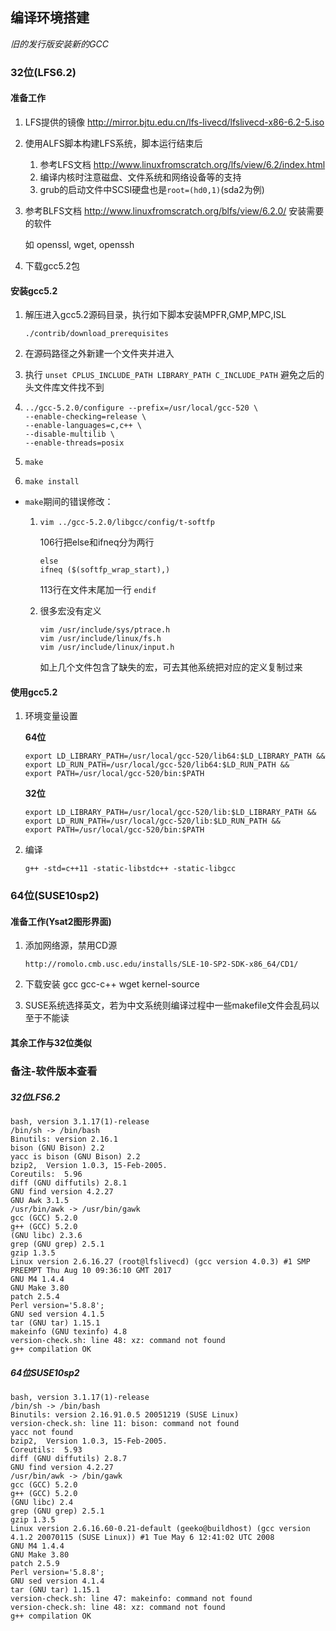 ## 编译环境搭建

*旧的发行版安装新的GCC*

### 32位(LFS6.2)

#### 准备工作

1. LFS提供的镜像 http://mirror.bjtu.edu.cn/lfs-livecd/lfslivecd-x86-6.2-5.iso

2. 使用ALFS脚本构建LFS系统，脚本运行结束后

   1. 参考LFS文档 http://www.linuxfromscratch.org/lfs/view/6.2/index.html
   2. 编译内核时注意磁盘、文件系统和网络设备等的支持
   3. grub的启动文件中SCSI硬盘也是`root=(hd0,1)`(sda2为例)

3. 参考BLFS文档 http://www.linuxfromscratch.org/blfs/view/6.2.0/ 安装需要的软件

   如 openssl, wget, openssh

4. 下载gcc5.2包

####  安装gcc5.2

1. 解压进入gcc5.2源码目录，执行如下脚本安装MPFR,GMP,MPC,ISL

   `./contrib/download_prerequisites`

2. 在源码路径之外新建一个文件夹并进入

3. 执行 `unset CPLUS_INCLUDE_PATH LIBRARY_PATH C_INCLUDE_PATH` 避免之后的头文件库文件找不到

4. ```
   ../gcc-5.2.0/configure --prefix=/usr/local/gcc-520 \
   --enable-checking=release \
   --enable-languages=c,c++ \
   --disable-multilib \
   --enable-threads=posix
   ```

5. `make`

6. `make install`

- `make`期间的错误修改：

  1. `vim ../gcc-5.2.0/libgcc/config/t-softfp` 

     106行把else和ifneq分为两行

     ```
     else
     ifneq ($(softfp_wrap_start),)
     ```

     113行在文件末尾加一行 `endif`

  2. 很多宏没有定义

     ```
     vim /usr/include/sys/ptrace.h
     vim /usr/include/linux/fs.h
     vim /usr/include/linux/input.h
     ```

     如上几个文件包含了缺失的宏，可去其他系统把对应的定义复制过来

#### 使用gcc5.2

1. 环境变量设置

   **64位**

   ```
   export LD_LIBRARY_PATH=/usr/local/gcc-520/lib64:$LD_LIBRARY_PATH &&
   export LD_RUN_PATH=/usr/local/gcc-520/lib64:$LD_RUN_PATH &&
   export PATH=/usr/local/gcc-520/bin:$PATH
   ```

   **32位**

   ```
   export LD_LIBRARY_PATH=/usr/local/gcc-520/lib:$LD_LIBRARY_PATH &&
   export LD_RUN_PATH=/usr/local/gcc-520/lib:$LD_RUN_PATH &&
   export PATH=/usr/local/gcc-520/bin:$PATH
   ```

2. 编译

   ```
   g++ -std=c++11 -static-libstdc++ -static-libgcc
   ```




### 64位(SUSE10sp2)

#### 准备工作(Ysat2图形界面)

1. 添加网络源，禁用CD源

   `http://romolo.cmb.usc.edu/installs/SLE-10-SP2-SDK-x86_64/CD1/`

2. 下载安装 gcc  gcc-c++  wget  kernel-source

3. SUSE系统选择英文，若为中文系统则编译过程中一些makefile文件会乱码以至于不能读

#### 其余工作与32位类似



### 备注-软件版本查看

##### 32位LFS6.2

```
bash, version 3.1.17(1)-release
/bin/sh -> /bin/bash
Binutils: version 2.16.1
bison (GNU Bison) 2.2
yacc is bison (GNU Bison) 2.2
bzip2,  Version 1.0.3, 15-Feb-2005.
Coreutils:  5.96
diff (GNU diffutils) 2.8.1
GNU find version 4.2.27
GNU Awk 3.1.5
/usr/bin/awk -> /usr/bin/gawk
gcc (GCC) 5.2.0
g++ (GCC) 5.2.0
(GNU libc) 2.3.6
grep (GNU grep) 2.5.1
gzip 1.3.5
Linux version 2.6.16.27 (root@lfslivecd) (gcc version 4.0.3) #1 SMP PREEMPT Thu Aug 10 09:36:10 GMT 2017
GNU M4 1.4.4
GNU Make 3.80
patch 2.5.4
Perl version='5.8.8';
GNU sed version 4.1.5
tar (GNU tar) 1.15.1
makeinfo (GNU texinfo) 4.8
version-check.sh: line 48: xz: command not found
g++ compilation OK
```

##### 64位SUSE10sp2

```
bash, version 3.1.17(1)-release
/bin/sh -> /bin/bash
Binutils: version 2.16.91.0.5 20051219 (SUSE Linux)
version-check.sh: line 11: bison: command not found
yacc not found
bzip2,  Version 1.0.3, 15-Feb-2005.
Coreutils:  5.93
diff (GNU diffutils) 2.8.7
GNU find version 4.2.27
/usr/bin/awk -> /bin/gawk
gcc (GCC) 5.2.0
g++ (GCC) 5.2.0
(GNU libc) 2.4
grep (GNU grep) 2.5.1
gzip 1.3.5
Linux version 2.6.16.60-0.21-default (geeko@buildhost) (gcc version 4.1.2 20070115 (SUSE Linux)) #1 Tue May 6 12:41:02 UTC 2008
GNU M4 1.4.4
GNU Make 3.80
patch 2.5.9
Perl version='5.8.8';
GNU sed version 4.1.4
tar (GNU tar) 1.15.1
version-check.sh: line 47: makeinfo: command not found
version-check.sh: line 48: xz: command not found
g++ compilation OK
```

